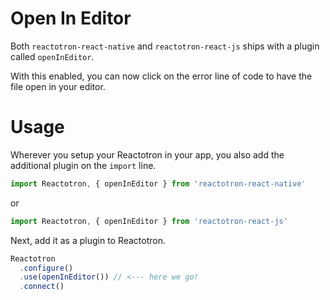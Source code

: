 # Open In Editor

Both `reactotron-react-native` and `reactotron-react-js` ships with a plugin called `openInEditor`.

With this enabled, you can now click on the error line of code to have the file open in your editor.

# Usage

Wherever you setup your Reactotron in your app, you also add the additional plugin on the `import` line.

```js
import Reactotron, { openInEditor } from 'reactotron-react-native'
```

or

```js
import Reactotron, { openInEditor } from 'reactotron-react-js'
```

Next, add it as a plugin to Reactotron.

```js
Reactotron
  .configure()
  .use(openInEditor()) // <--- here we go!
  .connect()
```

